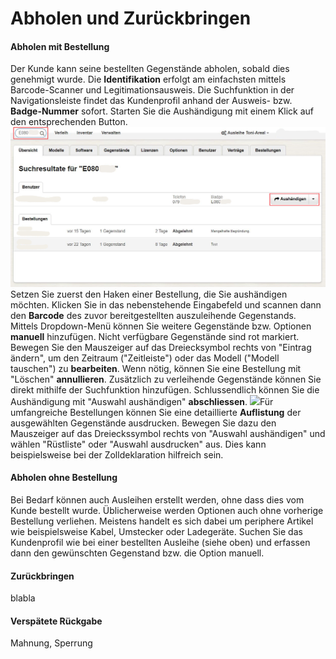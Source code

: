 # Abholen und Zurückbringen

#### Abholen mit Bestellung

Der Kunde kann seine bestellten Gegenstände abholen, sobald dies genehmigt wurde. Die **Identifikation** erfolgt am einfachsten mittels Barcode-Scanner und Legitimationsausweis. Die Suchfunktion in der Navigationsleiste findet das Kundenprofil anhand der Ausweis- bzw. **Badge-Nummer** sofort. Starten Sie die Aushändigung mit einem Klick auf den entsprechenden Button.![](/assets/Verleih_Kunde_suchen.png)Setzen Sie zuerst den Haken einer Bestellung, die Sie aushändigen möchten. Klicken Sie in das nebenstehende Eingabefeld und  scannen dann den **Barcode** des zuvor bereitgestellten auszuleihende Gegenstands. Mittels Dropdown-Menü  können Sie weitere  Gegenstände bzw. Optionen **manuell** hinzufügen. Nicht verfügbare Gegenstände sind rot markiert. Bewegen Sie den Mauszeiger auf das Dreiecksymbol rechts von "Eintrag ändern", um den Zeitraum \("Zeitleiste"\) oder das Modell \("Modell tauschen"\) zu **bearbeiten**. Wenn nötig, können Sie eine Bestellung mit "Löschen" **annullieren**. Zusätzlich zu verleihende Gegenstände können Sie direkt mithilfe der Suchfunktion hinzufügen. Schlussendlich können Sie die Aushändigung mit "Auswahl aushändigen" **abschliessen**. ![](/assets/Verleih_Aushändigen.png)Für umfangreiche Bestellungen können Sie eine detaillierte **Auflistung** der ausgewählten Gegenstände ausdrucken. Bewegen Sie dazu den Mauszeiger auf das Dreieckssymbol rechts von "Auswahl aushändigen" und wählen "Rüstliste" oder "Auswahl ausdrucken" aus. Dies kann beispielsweise bei der Zolldeklaration hilfreich sein.

#### Abholen ohne Bestellung

Bei Bedarf können auch Ausleihen erstellt werden, ohne dass dies vom Kunde bestellt wurde. Üblicherweise werden Optionen auch ohne vorherige Bestellung verliehen. Meistens handelt es sich dabei um periphere Artikel wie beispielsweise Kabel, Umstecker oder Ladegeräte. Suchen Sie das Kundenprofil wie bei einer bestellten Ausleihe \(siehe oben\) und erfassen dann den gewünschten Gegenstand bzw. die Option manuell.

#### Zurückbringen

blabla

#### Verspätete Rückgabe

Mahnung, Sperrung

